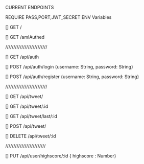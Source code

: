 CURRENT ENDPOINTS

REQUIRE PASS,PORT,JWT_SECRET ENV Variables

[] GET /

[] GET /amIAuthed

//////////////////////////

[] GET /api/auth

[] POST /api/auth/login {username: String, password: String}

[] POST /api/auth/register {username: String, password: String}

//////////////////////////

[] GET /api/tweet/

[] GET /api/tweet/:id

[] GET /api/tweet/last/:id

[] POST /api/tweet/

[] DELETE /api/tweet/:id

/////////////////////////

[] PUT /api/user/highscore/:id { highscore : Number}
